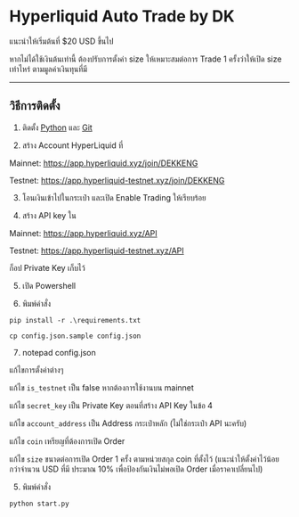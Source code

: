 # Hyperliquid Auto Trade by DK

แนะนำให้เริ่มต้นที่ $20 USD ขึ้นไป

หากไม่ได้ใช้เงินต้นเท่านี้ ต้องปรับการตั้งค่า size ให้เหมาะสมต่อการ Trade 1 ครั้งว่าให้เปิด size เท่าไหร่ ตามมูลค่าเงินทุนที่มี

-------------------
วิธีการติดตั้ง
-------------------

1. ติดตั้ง [Python](https://www.python.org/downloads/) และ [Git](https://git-scm.com/downloads)

2. สร้าง Account HyperLiquid ที่

Mainnet: https://app.hyperliquid.xyz/join/DEKKENG 

Testnet: https://app.hyperliquid-testnet.xyz/join/DEKKENG

3. โอนเงินเข้าไปในกระเป๋า และเปิด Enable Trading ให้เรียบร้อย 

4. สร้าง API key ใน 

Mainnet: https://app.hyperliquid.xyz/API 

Testnet: https://app.hyperliquid-testnet.xyz/API 

ก็อป Private Key เก็บไว้

5. เปิด Powershell 

6. พิมพ์คำสั่ง 

```
pip install -r .\requirements.txt
```

```
cp config.json.sample config.json
```

7. notepad config.json

แก้ไขการตั้งค่าต่างๆ 

แก้ไข ```is_testnet``` เป็น false หากต้องการใช้งานบน mainnet

แก้ไข ```secret_key``` เป็น Private Key ตอนที่สร้าง API Key ในข้อ 4

แก้ไข ```account_address``` เป็น Address กระเป๋าหลัก (ไม่ใช่กระเป๋า API นะครับ)

แก้ไข ```coin``` เหรียญที่ต้องการเปิด Order

แก้ไข ```size``` ขนาดต่อการเปิด Order 1 ครั้ง ตามหน่วยสกุล coin ที่ตั้งไว้ (แนะนำให้ตั้งค่าไว้น้อยกว่าจำนวน USD ที่มี ประมาณ 10% เพื่อป้องกันเงินไม่พอเปิด Order เมื่อราคาเปลี่ยนไป)

5. พิมพ์คำสั่ง 

```
python start.py
```